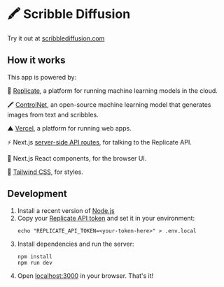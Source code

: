 # 🖍️ Scribble Diffusion

Try it out at [scribblediffusion.com](https://scribblediffusion.com)

## How it works

This app is powered by:

🚀 [Replicate](https://replicate.com/?utm_source=project&utm_campaign=scribblediffusion), a platform for running machine learning models in the cloud.

🖍️ [ControlNet](https://replicate.com/rossjillian/controlnet?utm_source=project&utm_campaign=scribblediffusion), an open-source machine learning model that generates images from text and scribbles.

▲ [Vercel](https://vercel.com/), a platform for running web apps.

⚡️ Next.js [server-side API routes](pages/api), for talking to the Replicate API.

👀 Next.js React components, for the browser UI.

🍃 [Tailwind CSS](https://tailwindcss.com/), for styles.

## Development

1. Install a recent version of [Node.js](https://nodejs.org/)
1. Copy your [Replicate API token](https://replicate.com/account?utm_source=project&utm_campaign=scribblediffusion) and set it in your environment:
   ```
   echo "REPLICATE_API_TOKEN=<your-token-here>" > .env.local
   ```
1. Install dependencies and run the server:
   ```
   npm install
   npm run dev
   ```
1. Open [localhost:3000](http://localhost:3000) in your browser. That's it!
